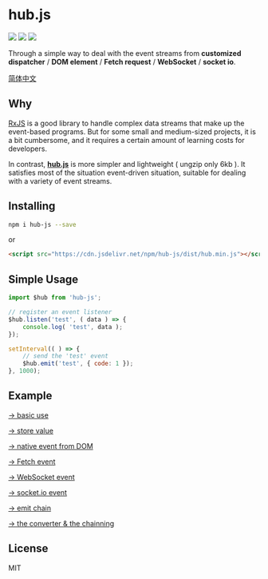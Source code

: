 # hub.js

[![](https://img.shields.io/badge/npm-v0.1.2-green.svg)](https://www.npmjs.org/package/hub-js)
[![](https://img.shields.io/badge/size-%3C7kb-blue.svg)](https://www.npmjs.org/package/hub-js)
[![](https://img.shields.io/badge/Browser-%3E%3DIE8-blue.svg)](https://www.npmjs.org/package/hub-js)

Through a simple way to deal with the event streams from **customized dispatcher** / **DOM element** / **Fetch request** / **WebSocket** / **socket io**.

[简体中文](./README.zh-CN.md)

## Why

[RxJS](https://github.com/reactivex/rxjs) is a good library to handle complex data streams that make up the event-based programs. But for some small and medium-sized projects, it is a bit cumbersome, and it requires a certain amount of learning costs for developers.

In contrast, **[hub.js](https://github.com/yyued/hub.js)** is more simpler and lightweight ( ungzip only 6kb ). It satisfies most of the situation event-driven situation, suitable for dealing with a variety of  event streams.

## Installing

```sh
npm i hub-js --save
```

or

```html
<script src="https://cdn.jsdelivr.net/npm/hub-js/dist/hub.min.js"></script>
```

## Simple Usage

```js
import $hub from 'hub-js';

// register an event listener
$hub.listen('test', ( data ) => {
    console.log( 'test', data );
});

setInterval(( ) => {
    // send the 'test' event
    $hub.emit('test', { code: 1 });
}, 1000);
```

## Example

[→ basic use](https://github.com/yyued/hub.js/blob/master/example/basic_use.html)

[→ store value](https://github.com/yyued/hub.js/blob/master/example/store_value.html)

[→ native event from DOM](https://github.com/yyued/hub.js/blob/master/example/native_event_from_dom.html)

[→ Fetch event](https://github.com/yyued/hub.js/blob/master/example/fetch_event.html)

[→ WebSocket event](https://github.com/yyued/hub.js/blob/master/example/websocket_event.html)

[→ socket.io event](https://github.com/yyued/hub.js/blob/master/example/socket_io_event.html)

[→ emit chain](https://github.com/yyued/hub.js/blob/master/example/emit_chain.html)

[→ the converter & the chainning](https://github.com/yyued/hub.js/blob/master/example/converter_chaining.html)

## License

MIT
